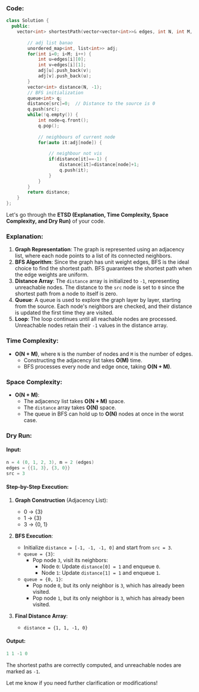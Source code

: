 ### Code:
```cpp
class Solution {
  public:
    vector<int> shortestPath(vector<vector<int>>& edges, int N, int M, int src) {
        
        // adj list banao
        unordered_map<int, list<int>> adj;
        for(int i=0; i<M; i++) {
            int u=edges[i][0];
            int v=edges[i][1];
            adj[u].push_back(v);
            adj[v].push_back(u);
        }
        vector<int> distance(N, -1);
        // BFS initialization
        queue<int> q;
        distance[src]=0;  // Distance to the source is 0
        q.push(src);
        while(!q.empty()) {
            int node=q.front();
            q.pop();
            
            // neighbours of current node
            for(auto it:adj[node]) {
                
                // neighbour not vis
                if(distance[it]==-1) {
                    distance[it]=distance[node]+1;
                    q.push(it);
                }
            }
        }
        return distance;
    }
};
```

Let's go through the **ETSD (Explanation, Time Complexity, Space Complexity, and Dry Run)** of your code.

### **Explanation**:
1. **Graph Representation**: The graph is represented using an adjacency list, where each node points to a list of its connected neighbors.
2. **BFS Algorithm**: Since the graph has unit weight edges, BFS is the ideal choice to find the shortest path. BFS guarantees the shortest path when the edge weights are uniform.
3. **Distance Array**: The `distance` array is initialized to `-1`, representing unreachable nodes. The distance to the `src` node is set to `0` since the shortest path from a node to itself is zero.
4. **Queue**: A queue is used to explore the graph layer by layer, starting from the source. Each node's neighbors are checked, and their distance is updated the first time they are visited.
5. **Loop**: The loop continues until all reachable nodes are processed. Unreachable nodes retain their `-1` values in the distance array.

### **Time Complexity**:
- **O(N + M)**, where `N` is the number of nodes and `M` is the number of edges. 
  - Constructing the adjacency list takes **O(M)** time.
  - BFS processes every node and edge once, taking **O(N + M)**.

### **Space Complexity**:
- **O(N + M)**:
  - The adjacency list takes **O(N + M)** space.
  - The `distance` array takes **O(N)** space.
  - The queue in BFS can hold up to **O(N)** nodes at once in the worst case.

### **Dry Run**:

#### Input:
```cpp
n = 4 (0, 1, 2, 3), m = 2 (edges)
edges = {{1, 3}, {3, 0}}
src = 3
```

#### Step-by-Step Execution:

1. **Graph Construction** (Adjacency List):
   - 0 → {3}
   - 1 → {3}
   - 3 → {0, 1}

2. **BFS Execution**:
   - Initialize `distance = [-1, -1, -1, 0]` and start from `src = 3`.
   - `queue = {3}`:
     - Pop node `3`, visit its neighbors:
       - Node `0`: Update `distance[0] = 1` and enqueue `0`.
       - Node `1`: Update `distance[1] = 1` and enqueue `1`.
   - `queue = {0, 1}`:
     - Pop node `0`, but its only neighbor is `3`, which has already been visited.
     - Pop node `1`, but its only neighbor is `3`, which has already been visited.

3. **Final Distance Array**: 
   - `distance = {1, 1, -1, 0}`

#### Output:
```cpp
1 1 -1 0
```

The shortest paths are correctly computed, and unreachable nodes are marked as `-1`.

Let me know if you need further clarification or modifications!
